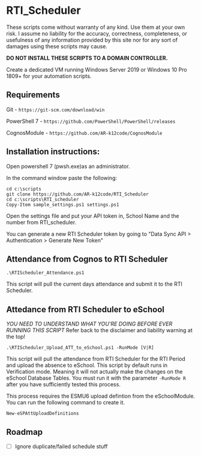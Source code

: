 # RTI_Scheduler
These scripts come without warranty of any kind. Use them at your own risk. I assume no liability for the accuracy, correctness, completeness, or usefulness of any information provided by this site nor for any sort of damages using these scripts may cause.

**DO NOT INSTALL THESE SCRIPTS TO A DOMAIN CONTROLLER.**

Create a dedicated VM running Windows Server 2019 or Windows 10 Pro 1809+ for your automation scripts.

## Requirements
Git - ````https://git-scm.com/download/win````

PowerShell 7 - ````https://github.com/PowerShell/PowerShell/releases````

CognosModule - ````https://github.com/AR-k12code/CognosModule````

## Installation instructions:
Open powershell 7 (pwsh.exe)as an administrator.

In the command window paste the following:
````
cd c:\scripts
git clone https://github.com/AR-k12code/RTI_Scheduler
cd c:\scripts\RTI_scheduler
Copy-Item sample_settings.ps1 settings.ps1
````
Open the settings file and put your API token in, School Name and the number from RTI_scheduler. 

You can generate a new RTI Scheduler token by going to "Data Sync API > Authentication > Generate New Token"

## Attendance from Cognos to RTI Scheduler
````
.\RTIScheduler_Attendance.ps1
````

This script will pull the current days attendance and submit it to the RTI Scheduler.

## Attedance from RTI Scheduler to eSchool
*YOU NEED TO UNDERSTAND WHAT YOU'RE DOING BEFORE EVER RUNNING THIS SCRIPT*
Refer back to the disclaimer and liability warning at the top!
````
.\RTIScheduler_Upload_ATT_to_eSchool.ps1 -RunMode [V|R]
````

This script will pull the attendance from RTI Scheduler for the RTI Period and upload the absence to eSchool.  This script by default runs in Verification mode. Meaning it will not actually make the changes on the eSchool Database Tables. You must run it with the parameter ```` -RunMode R ```` after you have sufficiently tested this process.

This process requires the ESMU6 upload defintion from the eSchoolModule. You can run the following command to create it.
````
New-eSPAttUploadDefinitions
````

## Roadmap
- [ ] Ignore duplicate/failed schedule stuff